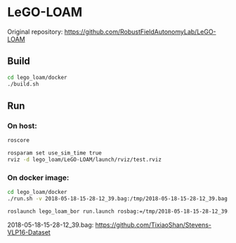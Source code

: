 # LeGO-LOAM

Original repository: https://github.com/RobustFieldAutonomyLab/LeGO-LOAM


## Build
```bash
cd lego_loam/docker
./build.sh
```

## Run

### On host:
```bash
roscore
```

```bash
rosparam set use_sim_time true
rviz -d lego_loam/LeGO-LOAM/launch/rviz/test.rviz
```

### On docker image:
```bash
cd lego_loam/docker
./run.sh -v 2018-05-18-15-28-12_39.bag:/tmp/2018-05-18-15-28-12_39.bag

roslaunch lego_loam_bor run.launch rosbag:=/tmp/2018-05-18-15-28-12_39.bag
```

2018-05-18-15-28-12_39.bag: https://github.com/TixiaoShan/Stevens-VLP16-Dataset
